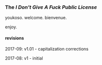 ### The *I Don't Give A Fuck Public License*


youkoso. welcome. bienvenue.


enjoy.



#### revisions

2017-09: v1.01 - capitalization corrections

2017-08: v1 - initial